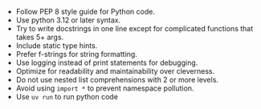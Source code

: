 - Follow PEP 8 style guide for Python code.
- Use python 3.12 or later syntax.
- Try to write docstrings in one line except for complicated functions that takes 5+ args.
- Include static type hints.
- Prefer f-strings for string formatting.
- Use logging instead of print statements for debugging.
- Optimize for readability and maintainability over cleverness.
- Do not use nested list comprehensions with 2 or more levels.
- Avoid using `import *` to prevent namespace pollution.
- Use `uv run` to run python code
